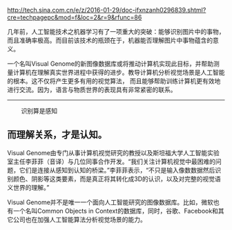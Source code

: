 http://tech.sina.com.cn/e/z/2016-01-29/doc-ifxnzanh0296839.shtml?cre=techpagepc&mod=f&loc=2&r=9&rfunc=86

几年前，人工智能技术之机器学习有了一项重大的突破：能够识别图片中的事物，而且准确率极高。而目前该技术的瓶颈在于，机器能否理解图片中事物蕴含的意义。

一个名叫Visual Genome的新图像数据库或将推动计算机实现此目标，并帮助测量计算机在理解真实世界进程中获得的进步。教导计算机分析视觉场景是人工智能的根本。这不仅将产生更多有用的视觉算法， 而且能够帮助训练计算机更有效地进行交流。因为，语言与物质世界的表现具有非常紧密的联系。

---
　　
识别算是感知

而理解关系，才是认知。
　　
---

Visual Genome由专门从事计算机视觉研究的教授以及斯坦福大学人工智能实验室主任李菲菲（音译）与几位同事合作开发。“我们关注计算机视觉中最困难的问题，它们是连接从感知到认知的桥梁。”李菲菲表示，“不只是输入像数数据然后识别颜色、阴影等这类要素，而是真正将其转化成3D的认识，以及对完整的视觉语义世界的理解。”

Visual Genome并不是唯一一个面向人工智能研究的图像数据库。比如，微软也有一个名叫Common Objects in Context的数据库，同时，谷歌、Facebook和其它公司也在加强人工智能算法分析视觉场景的能力。

